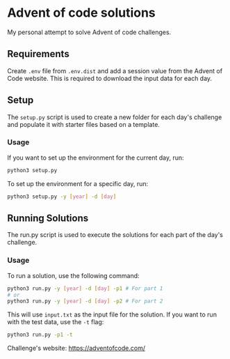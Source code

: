 # Advent of code solutions

My personal attempt to solve Advent of code challenges.

## Requirements
Create `.env` file from `.env.dist` and add a session value from the Advent of Code website. This is required to download the input data for each day.


## Setup

The `setup.py` script is used to create a new folder for each day's challenge and populate it with starter files based on a template.

### Usage
If you want to set up the environment for the current day, run:

```bash
python3 setup.py
```

To set up the environment for a specific day, run:

```bash
python3 setup.py -y [year] -d [day]
```

## Running Solutions
The run.py script is used to execute the solutions for each part of the day's challenge.

### Usage
To run a solution, use the following command:
    
```bash
python3 run.py -y [year] -d [day] -p1 # For part 1
# or
python3 run.py -y [year] -d [day] -p2 # For part 2
```

This will use `input.txt` as the input file for the solution. If you want to run with the test data, use the `-t` flag:

```bash
python3 run.py -p1 -t 
```


Challenge's website: https://adventofcode.com/